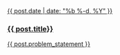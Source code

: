 
<a href="{{ post.url }}" title="{{ post.title }}">
  <article class="post-card">
    <div class="post-image" style="background: url('{{ post.hero_image }}') center center, linear-gradient({{ post.hero_color }}); background-size: 100%;"></div>
    <div class="post-card-content">
      <span class="post-meta">{{ post.date | date: "%b %-d, %Y" }}</span>
      <h3>{{ post.title}}</h3>
      <p class="font--size-s">{{ post.problem_statement }}</p>
    </div>
  </article>
</a>